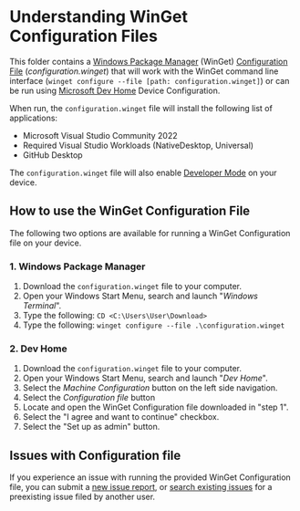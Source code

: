 # Understanding WinGet Configuration Files

This folder contains a [Windows Package Manager](https://learn.microsoft.com/windows/package-manager/winget/) (WinGet) [Configuration File](https://learn.microsoft.com/windows/package-manager/configuration/) (_configuration.winget_) that will work with the WinGet command line interface (`winget configure --file [path: configuration.winget]`) or can be run using [Microsoft Dev Home](https://learn.microsoft.com/windows/dev-home/) Device Configuration.

When run, the `configuration.winget` file will install the following list of applications:

- Microsoft Visual Studio Community 2022
- Required Visual Studio Workloads (NativeDesktop, Universal)
- GitHub Desktop

The `configuration.winget` file will also enable [Developer Mode](https://learn.microsoft.com/windows/apps/get-started/developer-mode-features-and-debugging) on your device.

## How to use the WinGet Configuration File

The following two options are available for running a WinGet Configuration file on your device.

### 1. Windows Package Manager

1. Download the `configuration.winget` file to your computer.
1. Open your Windows Start Menu, search and launch "_Windows Terminal_".
1. Type the following: `CD <C:\Users\User\Download>`
1. Type the following: `winget configure --file .\configuration.winget`

### 2. Dev Home

1. Download the `configuration.winget` file to your computer.
1. Open your Windows Start Menu, search and launch "_Dev Home_".
1. Select the _Machine Configuration_ button on the left side navigation.
1. Select the _Configuration file_ button
1. Locate and open the WinGet Configuration file downloaded in "step 1".
1. Select the "I agree and want to continue" checkbox.
1. Select the "Set up as admin" button.

## Issues with Configuration file

If you experience an issue with running the provided WinGet Configuration file, you can submit a [new issue report](https://github.com/microsoft/devhome/issues/new/choose), or [search existing issues](https://github.com/microsoft/devhome/issues) for a preexisting issue filed by another user.
